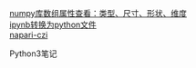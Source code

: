 [numpy库数组属性查看：类型、尺寸、形状、维度](https://blog.csdn.net/weixin_41770169/article/details/80565326)  
[ipynb转换为python文件](https://blog.csdn.net/szfhy/article/details/81671090)  
[napari-czi](https://github.com/AllenCellModeling/napari_x_pylibczi)

Python3笔记

